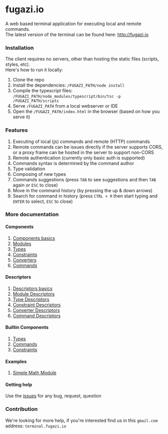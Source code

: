 # fugazi.io 

A web based terminal application for executing local and remote commands.  
The latest version of the terminal can be found here: http://fugazi.io

### Installation
The client requires no servers, other than hosting the static files (scripts, styles, etc).  
Here's how to run it locally:

1. Clone the repo  
2. Install the dependencies: `/FUGAZI_PATH/node install`  
3. Compile the typescript files: `/FUGAZI_PATH/node_modules/typescript/bin/tsc -p /FUGAZI_PATH/scripts`  
4. Serve `/FUGAZI_PATH` from a local webserver or IDE  
5. Open the `/FUGAZI_PATH/index.html` in the browser (based on how you serve it)  

### Features
1. Executing of local (js) commands and remote (HTTP) commands
2. Remote commands can be issues directly if the server supports CORS, or a proxy frame can be hosted in the server to support non-CORS
3. Remote authentication (currently only basic auth is supported)
4. Commands syntax is determined by the command author
5. Type validation
6. Composing of new types
7. Commands suggestions (press `TAB` to see suggestions and then `TAB` again or `ESC` to close)
8. Move in the command history (by pressing the up & down arrows)
9. Search for command in history (press `CTRL + R` then start typing and `ENTER` to select, `ESC` to close)

### More documentation

#### Components
1. [Components basics](docs/components/components.md)
2. [Modules](docs/components/modules.md)
3. [Types](docs/components/types.md)
4. [Constraints](docs/components/constraints.md)
5. [Converters](docs/components/converters.md)
6. [Commands](docs/components/commands.md)

#### Descriptors
1. [Descriptors basics](docs/descriptors/component.md)
2. [Module Descriptors](docs/descriptors/module.md)
3. [Type Descriptors](docs/descriptors/type.md)
4. [Constraint Descriptors](docs/descriptors/constraint.md)
5. [Converter Descriptors](docs/descriptors/converter.md)
6. [Command Descriptors](docs/descriptors/command.md)

#### Builtin Components
1. [Types](./docs/builtins/types.md)
2. [Commands](./docs/builtins/commands.md)
3. [Constraints](./docs/builtins/constraints.md)

#### Examples
1. [Simple Math Module](./docs/examples/math.md)

#### Getting help
Use the [issues](//github.com/fugazi-io/webclient/issues) for any bug, request, question

### Contribution
We're looking for more help, if you're interested find us in this `gmail.com` address: `terminal.fugazi.io`
